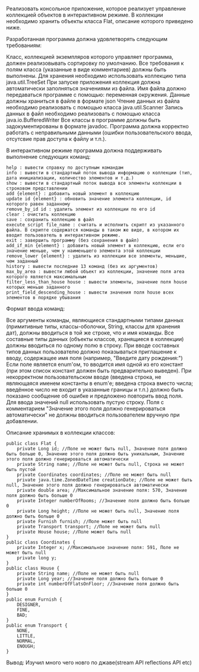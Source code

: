 Реализовать консольное приложение, которое реализует управление коллекцией объектов в интерактивном режиме. В коллекции необходимо хранить объекты класса Flat, описание которого приведено ниже.

Разработанная программа должна удовлетворять следующим требованиям:

  Класс, коллекцией экземпляров которого управляет программа, должен реализовывать сортировку по умолчанию.
  Все требования к полям класса (указанные в виде комментариев) должны быть выполнены.
  Для хранения необходимо использовать коллекцию типа java.util.TreeSet
  При запуске приложения коллекция должна автоматически заполняться значениями из файла.
  Имя файла должно передаваться программе с помощью: переменная окружения.
  Данные должны храниться в файле в формате json
  Чтение данных из файла необходимо реализовать с помощью класса java.util.Scanner
  Запись данных в файл необходимо реализовать с помощью класса java.io.BufferedWriter
  Все классы в программе должны быть задокументированы в формате javadoc.
  Программа должна корректно работать с неправильными данными (ошибки пользовательского ввода, отсутсвие прав доступа к файлу и т.п.).

В интерактивном режиме программа должна поддерживать выполнение следующих команд:

    help : вывести справку по доступным командам
    info : вывести в стандартный поток вывода информацию о коллекции (тип, дата инициализации, количество элементов и т.д.)
    show : вывести в стандартный поток вывода все элементы коллекции в строковом представлении
    add {element} : добавить новый элемент в коллекцию
    update id {element} : обновить значение элемента коллекции, id которого равен заданному
    remove_by_id id : удалить элемент из коллекции по его id
    clear : очистить коллекцию
    save : сохранить коллекцию в файл
    execute_script file_name : считать и исполнить скрипт из указанного файла. В скрипте содержатся команды в таком же виде, в котором их вводит пользователь в интерактивном режиме.
    exit : завершить программу (без сохранения в файл)
    add_if_min {element} : добавить новый элемент в коллекцию, если его значение меньше, чем у наименьшего элемента этой коллекции
    remove_lower {element} : удалить из коллекции все элементы, меньшие, чем заданный
    history : вывести последние 13 команд (без их аргументов)
    max_by_area : вывести любой объект из коллекции, значение поля area которого является максимальным
    filter_less_than_house house : вывести элементы, значение поля house которых меньше заданного
    print_field_descending_house : вывести значения поля house всех элементов в порядке убывания

Формат ввода команд:

  Все аргументы команды, являющиеся стандартными типами данных (примитивные типы, классы-оболочки, String, классы для хранения дат), должны вводиться в той же строке, что и имя команды.
  Все составные типы данных (объекты классов, хранящиеся в коллекции) должны вводиться по одному полю в строку.
  При вводе составных типов данных пользователю должно показываться приглашение к вводу, содержащее имя поля (например, "Введите дату рождения:")
  Если поле является enum'ом, то вводится имя одной из его констант (при этом список констант должен быть предварительно выведен).
  При некорректном пользовательском вводе (введена строка, не являющаяся именем константы в enum'е; введена строка вместо числа; введённое число не входит в указанные границы и т.п.) должно быть показано сообщение об ошибке и предложено повторить ввод поля.
  Для ввода значений null использовать пустую строку.
  Поля с комментарием "Значение этого поля должно генерироваться автоматически" не должны вводиться пользователем вручную при добавлении.

Описание хранимых в коллекции классов:

    public class Flat {
        private Long id; //Поле не может быть null, Значение поля должно быть больше 0, Значение этого поля должно быть уникальным, Значение этого поля должно генерироваться автоматически
        private String name; //Поле не может быть null, Строка не может быть пустой
        private Coordinates coordinates; //Поле не может быть null
        private java.time.ZonedDateTime creationDate; //Поле не может быть null, Значение этого поля должно генерироваться автоматически
        private double area; //Максимальное значение поля: 570, Значение поля должно быть больше 0
        private Integer numberOfRooms; //Значение поля должно быть больше 0
        private Long height; //Поле не может быть null, Значение поля должно быть больше 0
        private Furnish furnish; //Поле может быть null
        private Transport transport; //Поле не может быть null
        private House house; //Поле может быть null
    }
    public class Coordinates {
        private Integer x; //Максимальное значение поля: 591, Поле не может быть null
        private long y;
    }
    public class House {
        private String name; //Поле не может быть null
        private Long year; //Значение поля должно быть больше 0
        private int numberOfFlatsOnFloor; //Значение поля должно быть больше 0
    }
    public enum Furnish {
        DESIGNER,
        FINE,
        BAD;
    }
    public enum Transport {
        NONE,
        LITTLE,
        NORMAL,
        ENOUGH;
    }

Вывод:
Изучил много чего новго по джаве(stream API reflections API etc)
